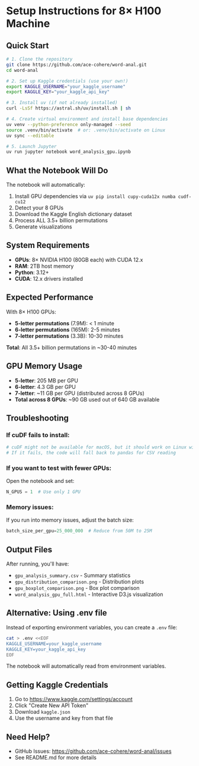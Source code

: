 # Setup Instructions for 8× H100 Machine

## Quick Start

```bash
# 1. Clone the repository
git clone https://github.com/ace-cohere/word-anal.git
cd word-anal

# 2. Set up Kaggle credentials (use your own!)
export KAGGLE_USERNAME="your_kaggle_username"
export KAGGLE_KEY="your_kaggle_api_key"

# 3. Install uv (if not already installed)
curl -LsSf https://astral.sh/uv/install.sh | sh

# 4. Create virtual environment and install base dependencies
uv venv --python-preference only-managed --seed
source .venv/bin/activate  # or: .venv/bin/activate on Linux
uv sync --editable

# 5. Launch Jupyter
uv run jupyter notebook word_analysis_gpu.ipynb
```

## What the Notebook Will Do

The notebook will automatically:
1. Install GPU dependencies via `uv pip install cupy-cuda12x numba cudf-cu12`
2. Detect your 8 GPUs
3. Download the Kaggle English dictionary dataset
4. Process ALL 3.5+ billion permutations
5. Generate visualizations

## System Requirements

- **GPUs**: 8× NVIDIA H100 (80GB each) with CUDA 12.x
- **RAM**: 2TB host memory
- **Python**: 3.12+
- **CUDA**: 12.x drivers installed

## Expected Performance

With 8× H100 GPUs:
- **5-letter permutations** (7.9M): < 1 minute
- **6-letter permutations** (165M): 2-5 minutes
- **7-letter permutations** (3.3B): 10-30 minutes

**Total**: All 3.5+ billion permutations in ~30-40 minutes

## GPU Memory Usage

- **5-letter**: 205 MB per GPU
- **6-letter**: 4.3 GB per GPU
- **7-letter**: ~11 GB per GPU (distributed across 8 GPUs)
- **Total across 8 GPUs**: ~90 GB used out of 640 GB available

## Troubleshooting

### If cuDF fails to install:
```bash
# cuDF might not be available for macOS, but it should work on Linux with CUDA
# If it fails, the code will fall back to pandas for CSV reading
```

### If you want to test with fewer GPUs:
Open the notebook and set:
```python
N_GPUS = 1  # Use only 1 GPU
```

### Memory issues:
If you run into memory issues, adjust the batch size:
```python
batch_size_per_gpu=25_000_000  # Reduce from 50M to 25M
```

## Output Files

After running, you'll have:
- `gpu_analysis_summary.csv` - Summary statistics
- `gpu_distribution_comparison.png` - Distribution plots
- `gpu_boxplot_comparison.png` - Box plot comparison
- `word_analysis_gpu_full.html` - Interactive D3.js visualization

## Alternative: Using .env file

Instead of exporting environment variables, you can create a `.env` file:

```bash
cat > .env <<EOF
KAGGLE_USERNAME=your_kaggle_username
KAGGLE_KEY=your_kaggle_api_key
EOF
```

The notebook will automatically read from environment variables.

## Getting Kaggle Credentials

1. Go to https://www.kaggle.com/settings/account
2. Click "Create New API Token"
3. Download `kaggle.json`
4. Use the username and key from that file

## Need Help?

- GitHub Issues: https://github.com/ace-cohere/word-anal/issues
- See README.md for more details
